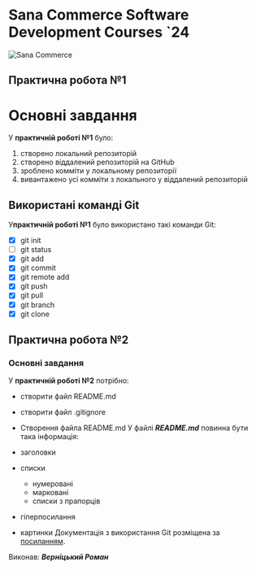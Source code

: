 # Sana Commerce Software Development Courses `24
![Sana Commerce](https://upload.wikimedia.org/wikipedia/commons/0/08/Sana_Commerce_Logo.png)
## Практична робота №1
# Основні завдання
У **практичній роботі №1** було:
1. створено локальний репозиторій
1. створено віддалений репозиторій на GitHub
1. зроблено комміти у локальному репозиторії
1. вивантажено усі комміти з локального у віддалений репозиторій
## Використані команді Git
У**практичній роботі №1** було використано такі команди Git:
- [x] git init
- [ ] git status
- [x] git add
- [x] git commit
- [x] git remote add
- [x] git push
- [x] git pull
- [x] git branch
- [x] git clone
## Практична робота №2

### Основні завдання

У **практичній роботі №2** потрібно:

* створити файл README.md
* створити файл .gitignore
* Створення файла README.md
У файлі ***README.md*** повинна бути така інформація:

* заголовки
* списки
	- нумеровані
	- марковані
	- списки з прапорців
* гіперпосилання
* картинки
Документація з використання Git розміщена за [посиланням](https://docs.github.com/en/get-started/writing-on-github/getting-started-with-writing-and-formatting-on-github/basic-writing-and-formatting-syntax#links).

Виконав: ***Верніцький Роман***
